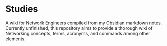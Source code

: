 # Studies
 A wiki for Network Engineers compiled from my Obsidian markdown notes. Currently unfinished, this repository aims to provide a thorough wiki of Networking concepts, terms, acronyms, and commands among other elements.
